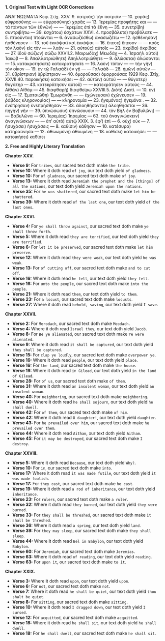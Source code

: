 **1. Original Text with Light OCR Corrections**

ΑΝΑΓΝΩΣΜΑΤΑ
Κεφ. Στίχ.
XXV. 9. πατριάς) τὴν πατριὰν
— 10. χαρᾶς) εὐφροσύνης
— — εὐφροσύνης) χαρᾶς
— 13. Ἱερεμίας προφήτης και
— — τὰ πάντων τῶν ἐθνῶν)
— — Ἱερεμίας ἐπὶ τὰ ἔθνη
— 35. συνετρίβη) συντριβήτω
— 39. ἐσχάτου) ἐσχάτων
XXVI. 4. προσβάλετε) προβόλατε
— 5. πτοοῦνται) πτοῶνται
— 6. ἀνασωζέσθω) ἀνασωζέτω
— 12. ἠσθένησαν) ἠσθένησεν
— 13. τοῦ ἐκκόψαι) καὶ ἐκκόψαι
— 16. ἔπεσε) ἔπεσον
— — πρὸς τὸν λαὸν) εἰς τὸν
— — λαὸν
— 21. αὐτοὺς) αὐτοῖς
— 23. ἀκρίδα) ἀκρίδας
— 27. ἰδοὺ σώζων) σώζω
XXVII.2. Μαιρωδὰχ) Μεωδάχ
— 4. Ἰσραὴλ αὐτοὶ) Ἰακώβ
— 8. Ἀπαλλοτριώθητε) Ἀπηλλοτριώθητε
— 9. ἁλώσεται) ἁλώσονται
— 15. κατακροτήσατε) κατακρατήσατε
— 16. λαὸν) τόπον
— — τὴν γῆν) τὸν οἶκον
— 19. ἐν τῷ Γαλαάδ) ἐν γῇ
— — Γαλαάδ
— 28. ἡμῶν) αὐτῶν
— 31. ὑβρίστριαν) ὑβρίστριαν
— 40. ὁμοροῦσας) ὁμορρούσας
1929
Κεφ. Στίχ.
XXVII.40. παροικήσει) κατοικήσει
— 42. αὐτῶν) αὐτοῦ
— — θύγατερ) θυγάτηρ
— 43. κατεκράτησεν αὐτοῦ)
— — κατεκράτησεν αὐτοὺς
— 44. Αἰθὰν) Αἰθὰμ
— 45. διαφθαρῇ) διαφθείρω
XXVIII.5. Διότι) Διατί.
— 10. ἐν) εἰς
— 17. Ἐματαιώθη) Ἐμωράνθη
— — ἐχώνευσαν) ἐχώνευσεν
— 19. ῥάβδος κληρονομίας)
— — κληρονομία
— 23. ἡγεμόνας) ἡγεμόνα .
— 32. ἐνέπρησαν) ἐνεπρήσθησαν
— 33. ἀλοηθήσονται) ἀλοηθήσεται
— 36. πηγὴν) γῆν
— 39. ὑπνώσωσιν) ὑπνώσουσιν
— 44. τὸν Βὴλ ἐν Βαβυλῶνι)
— — Βαβυλῶνα
— 60. Ἱερεμίας) Ἰηρεμίας
— 63. τοῦ ἀναγινώσκειν) ἀναγινώσκων
— — ἐπ’ αὐτὸ) αὐτῷ
XXIX. 3. ἐφ’) ἐπὶ
— 6. οὐχ) οὐκ
— 7. ἡσυχάσει) ἡσυχάσεις
— 8. καθίσιν) κάθησιν
— 10. κατέσυρα) κατηραύνησα
— 12. ἀθωωμένη) ἀθουμένη
— 18. καθίσει) κατοικήσει
— — κατοικήσει) καθίσει

**2. Free and Highly Literary Translation**

**Chapter XXV.**
*   **Verse 9:** For `tribes`, our sacred text doth make `the tribe`.
*   **Verse 10:** Where it doth read `of joy`, our text doth yield `of gladness`.
*   **Verse 10:** For `of gladness`, our sacred text doth make `of joy`.
*   **Verse 13:** Where it doth read `Jeremiah the prophet and the [things] of all the nations`, our text doth yield `Jeremiah upon the nations`.
*   **Verse 35:** For `he was shattered`, our sacred text doth make `let him be shattered`.
*   **Verse 39:** Where it doth read `of the last one`, our text doth yield `of the last ones`.

**Chapter XXVI.**
*   **Verse 4:** For `ye shall throw against`, our sacred text doth make `ye shall throw forth`.
*   **Verse 5:** Where it doth read `they are terrified`, our text doth yield `they are terrified`.
*   **Verse 6:** For `let it be preserved`, our sacred text doth make `let him preserve`.
*   **Verse 12:** Where it doth read `they were weak`, our text doth yield `he was weak`.
*   **Verse 13:** For `of cutting off`, our sacred text doth make `and to cut off`.
*   **Verse 16:** Where it doth read `he fell`, our text doth yield `they fell`.
*   **Verse 16:** For `unto the people`, our sacred text doth make `into the people`.
*   **Verse 21:** Where it doth read `them`, our text doth yield `to them`.
*   **Verse 23:** For `a locust`, our sacred text doth make `locusts`.
*   **Verse 27:** Where it doth read `behold, saving`, our text doth yield `I save`.

**Chapter XXVII.**
*   **Verse 2:** For `Merodach`, our sacred text doth make `Meodach`.
*   **Verse 4:** Where it doth read `Israel they`, our text doth yield `Jacob`.
*   **Verse 8:** For `Be ye alienated`, our sacred text doth make `Ye were alienated`.
*   **Verse 9:** Where it doth read `it shall be captured`, our text doth yield `they shall be captured`.
*   **Verse 15:** For `clap ye loudly`, our sacred text doth make `overpower ye`.
*   **Verse 16:** Where it doth read `people`, our text doth yield `place`.
*   **Verse 16:** For `the land`, our sacred text doth make `the house`.
*   **Verse 19:** Where it doth read `in Gilead`, our text doth yield `in the land of Gilead`.
*   **Verse 28:** For `of us`, our sacred text doth make `of them`.
*   **Verse 31:** Where it doth read `an insolent woman`, our text doth yield `an insolent woman`.
*   **Verse 40:** For `neighboring`, our sacred text doth make `neighboring`.
*   **Verse 40:** Where it doth read `he shall sojourn`, our text doth yield `he shall dwell`.
*   **Verse 42:** For `of them`, our sacred text doth make `of him`.
*   **Verse 42:** Where it doth read `O daughter!`, our text doth yield `daughter`.
*   **Verse 43:** For `he prevailed over him`, our sacred text doth make `he prevailed over them`.
*   **Verse 44:** Where it doth read `Aithan`, our text doth yield `Aitham`.
*   **Verse 45:** For `it may be destroyed`, our sacred text doth make `I destroy`.

**Chapter XXVIII.**
*   **Verse 5:** Where it doth read `Because`, our text doth yield `Why?`.
*   **Verse 10:** For `in`, our sacred text doth make `into`.
*   **Verse 17:** Where it doth read `it was made futile`, our text doth yield `it was made foolish`.
*   **Verse 17:** For `they cast`, our sacred text doth make `he cast`.
*   **Verse 19:** Where it doth read `a rod of inheritance`, our text doth yield `inheritance`.
*   **Verse 23:** For `rulers`, our sacred text doth make `a ruler`.
*   **Verse 32:** Where it doth read `they burned`, our text doth yield `they were burned`.
*   **Verse 33:** For `they shall be threshed`, our sacred text doth make `it shall be threshed`.
*   **Verse 36:** Where it doth read `a spring`, our text doth yield `land`.
*   **Verse 39:** For `they may sleep`, our sacred text doth make `they shall sleep`.
*   **Verse 44:** Where it doth read `Bel in Babylon`, our text doth yield `Babylon`.
*   **Verse 60:** For `Jeremiah`, our sacred text doth make `Jeremias`.
*   **Verse 63:** Where it doth read `of reading`, our text doth yield `reading`.
*   **Verse 63:** For `upon it`, our sacred text doth make `to it`.

**Chapter XXIX.**
*   **Verse 3:** Where it doth read `upon`, our text doth yield `upon`.
*   **Verse 6:** For `not`, our sacred text doth make `not`.
*   **Verse 7:** Where it doth read `he shall be quiet`, our text doth yield `thou shalt be quiet`.
*   **Verse 8:** For `sitting`, our sacred text doth make `sitting`.
*   **Verse 10:** Where it doth read `I dragged down`, our text doth yield `I cursed`.
*   **Verse 12:** For `acquitted`, our sacred text doth make `acquitted`.
*   **Verse 18:** Where it doth read `he shall sit`, our text doth yield `he shall dwell`.
*   **Verse 18:** For `he shall dwell`, our sacred text doth make `he shall sit`.